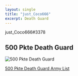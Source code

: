 ```yaml
---
layout: single
title: "just_Coco666"
excerpt: Death Guard
---
```


just_Coco666#3378

## 500 Pkte Death Guard

![500 Pkte Death Guard](../assets/images/500_justcoco666_1.jpg)

<a href="../assets/armylists/500_justcoco666.txt" download>500 Pkte Death Guard Army List</a>